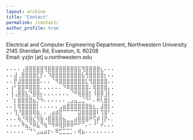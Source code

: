 ```yaml
---
layout: archive
title: "Contact"
permalink: /contact/
author_profile: true
---
```

Electrical and Computer Engineering Department, Northwestern University<br>
2145 Sheridan Rd, Evanston, IL 60208<br>
Email: yzjin [at] u.northwestern.edu

⠄⠄⠄⠄⢠⣿⣿⣿⣿⣿⢻⣿⣿⣿⣿⣿⣿⣿⣿⣯⢻⣿⣿⣿⣿⣆⠄⠄⠄
⠄⠄⣼⢀⣿⣿⣿⣿⣏⡏⠄⠹⣿⣿⣿⣿⣿⣿⣿⣿⣧⢻⣿⣿⣿⣿⡆⠄⠄
⠄⠄⡟⣼⣿⣿⣿⣿⣿⠄⠄⠄⠈⠻⣿⣿⣿⣿⣿⣿⣿⣇⢻⣿⣿⣿⣿⠄⠄
⠄⢰⠃⣿⣿⠿⣿⣿⣿⠄⠄⠄⠄⠄⠄⠙⠿⣿⣿⣿⣿⣿⠄⢿⣿⣿⣿⡄⠄
⠄⢸⢠⣿⣿⣧⡙⣿⣿⡆⠄⠄⠄⠄⠄⠄⠄⠈⠛⢿⣿⣿⡇⠸⣿⡿⣸⡇⠄
⠄⠈⡆⣿⣿⣿⣿⣦⡙⠳⠄⠄⠄⠄⠄⠄⢀⣠⣤⣀⣈⠙⠃⠄⠿⢇⣿⡇⠄
⠄⠄⡇⢿⣿⣿⣿⣿⡇⠄⠄⠄⠄⠄⣠⣶⣿⣿⣿⣿⣿⣿⣷⣆⡀⣼⣿⡇⠄
⠄⠄⢹⡘⣿⣿⣿⢿⣷⡀⠄⢀⣴⣾⣟⠉⠉⠉⠉⣽⣿⣿⣿⣿⠇⢹⣿⠃⠄
⠄⠄⠄⢷⡘⢿⣿⣎⢻⣷⠰⣿⣿⣿⣿⣦⣀⣀⣴⣿⣿⣿⠟⢫⡾⢸⡟⠄.
⠄⠄⠄⠄⠻⣦⡙⠿⣧⠙⢷⠙⠻⠿⢿⡿⠿⠿⠛⠋⠉⠄⠂⠘⠁⠞⠄⠄⠄
⠄⠄⠄⠄⠄⠈⠙⠑⣠⣤⣴⡖⠄⠿⣋⣉⣉⡁⠄⢾⣦⠄⠄⠄⠄⠄⠄⠄⠄
